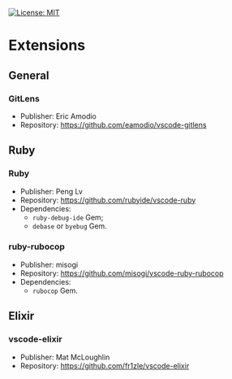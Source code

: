 [![License: MIT](https://img.shields.io/badge/License-MIT-red.svg)](https://opensource.org/licenses/MIT)

# Extensions

## General

### GitLens

  * Publisher: Eric Amodio
  * Repository: https://github.com/eamodio/vscode-gitlens

## Ruby

### Ruby 

  * Publisher: Peng Lv
  * Repository: https://github.com/rubyide/vscode-ruby
  * Dependencies:
    * ```ruby-debug-ide``` Gem;
    * ```debase``` or ```byebug``` Gem.
  
### ruby-rubocop

  * Publisher: misogi
  * Repository: https://github.com/misogi/vscode-ruby-rubocop
  * Dependencies:
    * ```rubocop``` Gem.

## Elixir

### vscode-elixir

  * Publisher: Mat McLoughlin
  * Repository: https://github.com/fr1zle/vscode-elixir
